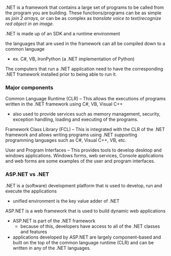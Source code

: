 
.NET is a framework that contains a large set of programs to be called from the program you are building. These functions/programs can be as simple as *join 2 arrays*, or can be as complex as *translate voice to text*/*recognize red object in an image*.

.NET is made up of an SDK and a runtime environment

the languages that are used in the framework can all be compiled down to a common language
- ex. C#, VB, IronPython (a .NET implementation of Python)

The computers that run a .NET application need to have the corresponding .NET framework installed prior to being able to run it.

### Major components
Common Language Runtime (CLR) – This allows the executions of programs written in the .NET framework using C#, VB, Visual C++
- also used to provide services such as memory management, security, exception handling, loading and executing of the programs.

Framework Class Library (FCL) – This is integrated with the CLR of the .NET framework and allows writing programs using .NET supporting programming languages such as C#, Visual C++, VB, etc.

User and Program Interfaces – This provides tools to develop desktop and windows applications. Windows forms, web services, Console applications and web forms are some examples of the user and program interfaces.

### ASP.NET vs .NET
.NET is a (software) development platform that is used to develop, run and execute the applications
- unified environment is the key value adder of .NET

ASP.NET is a web framework that is used to build dynamic web applications
- ASP.NET is part of the .NET framework
    - because of this, developers have access to all of the .NET classes and features
- applications developed by ASP.NET are largely component-based and built on the top of the common language runtime (CLR) and can be written in any of the .NET languages.
